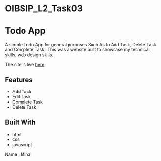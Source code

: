# OIBSIP_L2_Task03
# Todo App

A simple Todo App for general purposes Such As to Add Task, Delete Task and Complete Task .
This was a website built to showcase my technical skills, web design skills.

The site is live <a href="https://mrinal091.github.io/OIBSIP_L2_Task03/" target="_blank">here</a>
## Features

* Add Task
* Edit Task
* Complete Task
* Delete Task

## Built With

* html
* css
* javascript




Name : Minal
